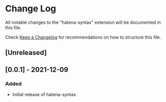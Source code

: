 # Change Log

All notable changes to the "hatena-syntax" extension will be documented in this file.

Check [Keep a Changelog](http://keepachangelog.com/) for recommendations on how to structure this file.

## [Unreleased]

## [0.0.1] - 2021-12-09
### Added
- Initial release of hatena-syntax.
